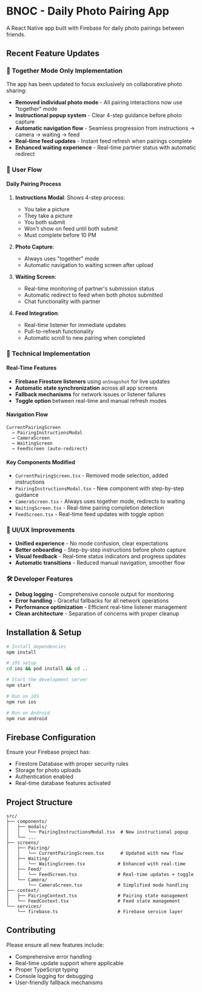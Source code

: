 # BNOC - Daily Photo Pairing App

A React Native app built with Firebase for daily photo pairings between friends.

## Recent Feature Updates

### 🎯 Together Mode Only Implementation
The app has been updated to focus exclusively on collaborative photo sharing:

- **Removed individual photo mode** - All pairing interactions now use "together" mode
- **Instructional popup system** - Clear 4-step guidance before photo capture
- **Automatic navigation flow** - Seamless progression from instructions → camera → waiting → feed
- **Real-time feed updates** - Instant feed refresh when pairings complete
- **Enhanced waiting experience** - Real-time partner status with automatic redirect

### 📱 User Flow

#### Daily Pairing Process
1. **Instructions Modal**: Shows 4-step process:
   - You take a picture
   - They take a picture  
   - You both submit
   - Won't show on feed until both submit
   - Must complete before 10 PM

2. **Photo Capture**: 
   - Always uses "together" mode
   - Automatic navigation to waiting screen after upload

3. **Waiting Screen**:
   - Real-time monitoring of partner's submission status
   - Automatic redirect to feed when both photos submitted
   - Chat functionality with partner

4. **Feed Integration**:
   - Real-time listener for immediate updates
   - Pull-to-refresh functionality
   - Automatic scroll to new pairing when completed

### 🔧 Technical Implementation

#### Real-Time Features
- **Firebase Firestore listeners** using `onSnapshot` for live updates
- **Automatic state synchronization** across all app screens
- **Fallback mechanisms** for network issues or listener failures
- **Toggle option** between real-time and manual refresh modes

#### Navigation Flow
```
CurrentPairingScreen 
  → PairingInstructionsModal 
  → CameraScreen 
  → WaitingScreen 
  → FeedScreen (auto-redirect)
```

#### Key Components Modified
- `CurrentPairingScreen.tsx` - Removed mode selection, added instructions
- `PairingInstructionsModal.tsx` - New component with step-by-step guidance
- `CameraScreen.tsx` - Always uses together mode, redirects to waiting
- `WaitingScreen.tsx` - Real-time pairing completion detection
- `FeedScreen.tsx` - Real-time feed updates with toggle option

### 🎨 UI/UX Improvements
- **Unified experience** - No mode confusion, clear expectations
- **Better onboarding** - Step-by-step instructions before photo capture
- **Visual feedback** - Real-time status indicators and progress updates
- **Automatic transitions** - Reduced manual navigation, smoother flow

### 🛠️ Developer Features
- **Debug logging** - Comprehensive console output for monitoring
- **Error handling** - Graceful fallbacks for all network operations
- **Performance optimization** - Efficient real-time listener management
- **Clean architecture** - Separation of concerns with proper cleanup

## Installation & Setup

```bash
# Install dependencies
npm install

# iOS setup
cd ios && pod install && cd ..

# Start the development server
npm start

# Run on iOS
npm run ios

# Run on Android
npm run android
```

## Firebase Configuration
Ensure your Firebase project has:
- Firestore Database with proper security rules
- Storage for photo uploads
- Authentication enabled
- Real-time database features activated

## Project Structure
```
src/
├── components/
│   ├── modals/
│   │   └── PairingInstructionsModal.tsx  # New instructional popup
│   └── ...
├── screens/
│   ├── Pairing/
│   │   └── CurrentPairingScreen.tsx      # Updated with new flow
│   ├── Waiting/
│   │   └── WaitingScreen.tsx            # Enhanced with real-time
│   ├── Feed/
│   │   └── FeedScreen.tsx               # Real-time updates + toggle
│   └── Camera/
│       └── CameraScreen.tsx             # Simplified mode handling
├── context/
│   ├── PairingContext.tsx               # Pairing state management
│   └── FeedContext.tsx                  # Feed state management
└── services/
    └── firebase.ts                      # Firebase service layer
```

## Contributing
Please ensure all new features include:
- Comprehensive error handling
- Real-time update support where applicable
- Proper TypeScript typing
- Console logging for debugging
- User-friendly fallback mechanisms
